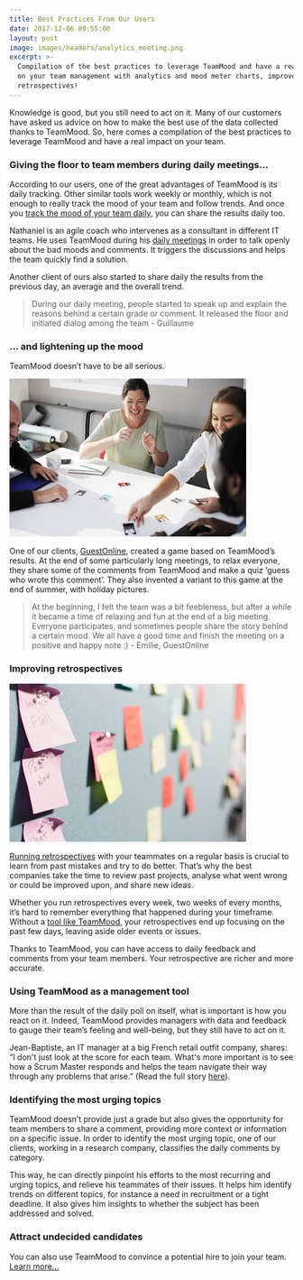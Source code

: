 ```yaml
---
title: Best Practices From Our Users
date: 2017-12-06 09:55:00
layout: post
image: images/headers/analytics_meeting.png
excerpt: >-
  Compilation of the best practices to leverage TeamMood and have a real impact
  on your team management with analytics and mood meter charts, improve your
  retrospectives!
---
```


Knowledge is good, but you still need to act on it. Many of our customers have asked us advice on how to make the best use of the data collected thanks to TeamMood. So, here comes a compilation of the best practices to leverage TeamMood and have a real impact on your team.

### Giving the floor to team members during daily meetings…

According to our users, one of the great advantages of TeamMood is its daily tracking. Other similar tools work weekly or monthly, which is not enough to really track the mood of your team and follow trends. And once you [track the mood of your team daily](/2019/03/29/why-doing-team-health-checks.html), you can share the results daily too.

Nathaniel is an agile coach who intervenes as a consultant in different IT teams. He uses TeamMood during his [daily meetings](https://blog.teammood.com/2018/04/18/best-practices-to-run-effective-daily-standup-meetings.html) in order to talk openly about the bad moods and comments. It triggers the discussions and helps the team quickly find a solution.

Another client of ours also started to share daily the results from the previous day, an average and the overall trend.

> During our daily meeting, people started to speak up and explain the reasons behind a certain grade or comment. It released the floor and initiated dialog among the team - Guillaume

### … and lightening up the mood

TeamMood doesn’t have to be all serious.

<img src="/images/posts/laughing.jpg">

One of our clients, [GuestOnline](https://www.guestonline.io/), created a game based on TeamMood’s results. At the end of some particularly long meetings, to relax everyone, they share some of the comments from TeamMood and make a quiz ‘guess who wrote this comment’. They also invented a variant to this game at the end of summer, with holiday pictures.

> At the beginning, I felt the team was a bit feebleness, but after a while it became a time of relaxing and fun at the end of a big meeting. Everyone participates, and sometimes people share the story behind a certain mood. We all have a good time and finish the meeting on a positive and happy note :) - Emilie, GuestOnline

### Improving retrospectives

<img src="/images/posts/postits.jpg">


[Running retrospectives](https://blog.teammood.com/2018/02/07/a-simple-guide-to-run-agile-retrospectives.html) with your teammates on a regular basis is crucial to learn from past mistakes and try to do better. That’s why the best companies take the time to review past projects, analyse what went wrong or could be improved upon, and share new ideas.

Whether you run retrospectives every week, two weeks of every months, it’s hard to remember everything that happened during your timeframe. Without a [tool like TeamMood](https://www.teammood.com/en/features/), your retrospectives end up focusing on the past few days, leaving aside older events or issues.

Thanks to TeamMood, you can have access to daily feedback and comments from your team members. Your retrospective are richer and more accurate.

### Using TeamMood as a management tool

More than the result of the daily poll on itself, what is important is how you react on it. Indeed, TeamMood provides managers with data and feedback to gauge their team’s feeling and well-being, but they still have to act on it.

Jean-Baptiste, an IT manager at a big French retail outfit company, shares: “I don't just look at the score for each team. What's more important is to see how a Scrum Master responds and helps the team navigate their way through any problems that arise.” (Read the full story [here](https://www.teammood.com/en/success/Success-story-scrum-masters-en.pdf)).

### Identifying the most urging topics

TeamMood doesn’t provide just a grade but also gives the opportunity for team members to share a comment, providing more context or information on a specific issue. In order to identify the most urging topic, one of our clients, working in a research company, classifies the daily comments by category.

This way, he can directly pinpoint his efforts to the most recurring and urging topics, and relieve his teammates of their issues. It helps him identify trends on different topics, for instance a need in recruitment or a tight deadline. It also gives him insights to whether the subject has been addressed and solved.

### Attract undecided candidates

You can also use TeamMood to convince a potential hire to join your team. [Learn more…](https://blog.teammood.com/2019/04/16/convincing-candidates-to-join-your-team.html)